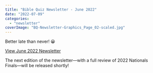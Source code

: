 ```yaml
---
title: "Bible Quiz Newsletter - June 2022"
date: "2022-07-09"
categories: 
  - "newsletter"
coverImage: "BQ-Newsletter-Graphics_Page_02-scaled.jpg"
---
```


Better late than never! 😀

[View June 2022 Newsletter](https://conta.cc/3alon9u)

The next edition of the newsletter—with a full review of 2022 Nationals Finals—will be released shortly!
